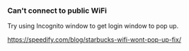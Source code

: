 ### Can't connect to public WiFi

Try using Incognito window to get login window to pop up.

https://speedify.com/blog/starbucks-wifi-wont-pop-up-fix/

